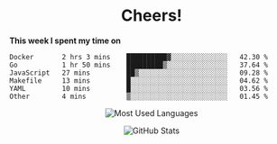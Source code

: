 <h1 align="center">Cheers!</h1>

**This week I spent my time on**
<!--START_SECTION:waka-->

```text
Docker       2 hrs 3 mins    ██████████▓░░░░░░░░░░░░░░   42.30 %
Go           1 hr 50 mins    █████████▒░░░░░░░░░░░░░░░   37.64 %
JavaScript   27 mins         ██▒░░░░░░░░░░░░░░░░░░░░░░   09.28 %
Makefile     13 mins         █░░░░░░░░░░░░░░░░░░░░░░░░   04.62 %
YAML         10 mins         █░░░░░░░░░░░░░░░░░░░░░░░░   03.56 %
Other        4 mins          ▒░░░░░░░░░░░░░░░░░░░░░░░░   01.45 %
```

<!--END_SECTION:waka-->

<p align="center"><img src="https://github-readme-stats.vercel.app/api/top-langs/?username=thnkrn&layout=compact&hide=html&theme=tokyonight" alt="Most Used Languages" /></p>

<p align="center"><img src="https://github-readme-stats.vercel.app/api?username=thnkrn&show_icons=true&count_private=true&theme=tokyonight" alt="GitHub Stats" /></p>

<!-- <p align="center"><a href="https://wakatime.com"><img src="https://wakatime.com/share/@thnkrn/40092326-d1bd-471b-89da-9a7c63939402.png" /></p>
 -->
